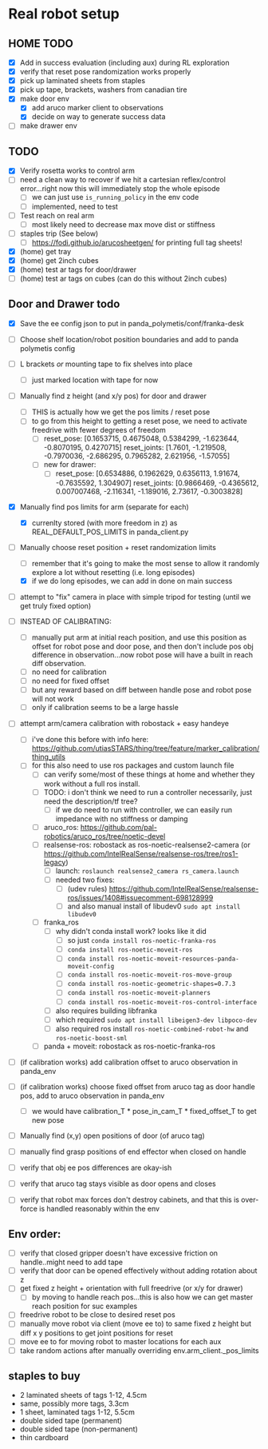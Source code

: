 # Real robot setup

## HOME TODO
- [x] Add in success evaluation (including aux) during RL exploration
- [x] verify that reset pose randomization works properly
- [x] pick up laminated sheets from staples
- [x] pick up tape, brackets, washers from canadian tire
- [x] make door env
  - [x] add aruco marker client to observations
  - [x] decide on way to generate success data
- [ ] make drawer env

## TODO
- [x] Verify rosetta works to control arm
- [ ] need a clean way to recover if we hit a cartesian reflex/control error...right now this will immediately stop the whole episode
  - [ ] we can just use `is_running_policy` in the env code
  - [ ] implemented, need to test
- [ ] Test reach on real arm
  - [ ] most likely need to decrease max move dist or stiffness
- [ ] staples trip (See below)
  - [ ] https://fodi.github.io/arucosheetgen/ for printing full tag sheets!
- [x] (home) get tray
- [x] (home) get 2inch cubes
- [x] (home) test ar tags for door/drawer
- [ ] (home) test ar tags on cubes (can do this without 2inch cubes)

## Door and Drawer todo
- [x] Save the ee config json to put in panda_polymetis/conf/franka-desk
- [ ] Choose shelf location/robot position boundaries and add to panda polymetis config
- [ ] L brackets *or* mounting tape to fix shelves into place
  - [ ] just marked location with tape for now
- [ ] Manually find z height (and x/y pos) for door and drawer
  - [ ] THIS is actually how we get the pos limits / reset pose
  - [ ] to go from this height to getting a reset pose, we need to activate freedrive with fewer degrees of freedom
    - [ ] reset_pose: [0.1653715, 0.4675048, 0.5384299, -1.623644, -0.8070195, 0.4270715]
          reset_joints: [1.7601, -1.219508, -0.7970036, -2.686295, 0.7965282, 2.621956, -1.57055]
    - [ ] new for drawer:
      - [ ] reset_pose: [0.6534886, 0.1962629, 0.6356113, 1.91674, -0.7635592, 1.304907]
            reset_joints: [0.9866469, -0.4365612, 0.007007468, -2.116341, -1.189016, 2.73617, -0.3003828]
- [x] Manually find pos limits for arm (separate for each)
  - [x] currenlty stored (with more freedom in z) as REAL_DEFAULT_POS_LIMITS in panda_client.py
- [ ] Manually choose reset position + reset randomization limits
  - [ ] remember that it's going to make the most sense to allow it randomly explore a lot without resetting (i.e. long episodes)
  - [x] if we do long episodes, we can add in done on main success
- [ ] attempt to "fix" camera in place with simple tripod for testing (until we get truly fixed option)
- [ ] INSTEAD OF CALIBRATING:
  - [ ] manually put arm at initial reach position, and use this position as offset for robot pose and door pose, and then don't include pos obj difference in observation...now robot pose will have a built in reach diff observation.
  - [ ] no need for calibration
  - [ ] no need for fixed offset
  - [ ] but any reward based on diff between handle pose and robot pose will not work
  - [ ] only if calibration seems to be a large hassle
- [ ] attempt arm/camera calibration with robostack + easy handeye
  - [ ] i've done this before with info here: https://github.com/utiasSTARS/thing/tree/feature/marker_calibration/thing_utils
  - [ ] for this also need to use ros packages and custom launch file
    - [ ] can verify some/most of these things at home and whether they work without a full ros install.
    - [ ] TODO: i don't think we need to run a controller necessarily, just need the description/tf tree?
      - [ ] if we do need to run with controller, we can easily run impedance with no stiffness or damping
    - [ ] aruco_ros: https://github.com/pal-robotics/aruco_ros/tree/noetic-devel
    - [ ] realsense-ros: robostack as ros-noetic-realsense2-camera (or https://github.com/IntelRealSense/realsense-ros/tree/ros1-legacy)
      - [ ] launch: `roslaunch realsense2_camera rs_camera.launch`
      - [ ] needed two fixes:
        - [ ] (udev rules) https://github.com/IntelRealSense/realsense-ros/issues/1408#issuecomment-698128999
        - [ ] and also manual install of libudev0 `sudo apt install libudev0`
    - [ ] franka_ros
      - [ ] why didn't conda install work? looks like it did
        - [ ] so just `conda install ros-noetic-franka-ros`
        - [ ] `conda install ros-noetic-moveit-ros`
        - [ ] `conda install ros-noetic-moveit-resources-panda-moveit-config`
        - [ ] `conda install ros-noetic-moveit-ros-move-group`
        - [ ] `conda install ros-noetic-geometric-shapes=0.7.3`
        - [ ] `conda install ros-noetic-moveit-planners`
        - [ ] `conda install ros-noetic-moveit-ros-control-interface`
      - [ ] also requires building libfranka
      - [ ] which required `sudo apt install libeigen3-dev libpoco-dev`
      - [ ] also required ros install `ros-noetic-combined-robot-hw` and `ros-noetic-boost-sml`
    - [ ] panda + moveit: robostack as ros-noetic-franka-ros
- [ ] (if calibration works) add calibration offset to aruco observation in panda_env
- [ ] (if calibration works) choose fixed offset from aruco tag as door handle pos, add to aruco observation in panda_env
  - [ ] we would have calibration_T * pose_in_cam_T * fixed_offset_T to get new pose
- [ ] Manually find (x,y) open positions of door (of aruco tag)
- [ ] manually find grasp positions of end effector when closed on handle
- [ ] verify that obj ee pos differences are okay-ish
- [ ] verify that aruco tag stays visible as door opens and closes
- [ ] verify that robot max forces don't destroy cabinets, and that this is over-force is handled reasonably within the env


## Env order:
- [ ] verify that closed gripper doesn't have excessive friction on handle..might need to add tape
- [ ] verify that door can be opened effectively without adding rotation about z
- [ ] get fixed z height + orientation with full freedrive (or x/y for drawer)
  - [ ] by moving to handle reach pos...this is also how we can get master reach position for suc examples
- [ ] freedrive robot to be close to desired reset pos
- [ ] manually move robot via client (move ee to) to same fixed z height but diff x y positions to get joint positions for reset
- [ ] move ee to for moving robot to master locations for each aux
- [ ] take random actions after manually overriding env.arm_client._pos_limits

## staples to buy
- 2 laminated sheets of tags 1-12, 4.5cm
- same, possibly more tags, 3.3cm
- 1 sheet, laminated tags 1-12, 5.5cm
- double sided tape (permanent)
- double sided tape (non-permanent)
- thin cardboard